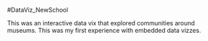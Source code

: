 #DataViz_NewSchool

This was an interactive data vix that explored communities around museums.  This was my first experience with embedded data vizzes.  
